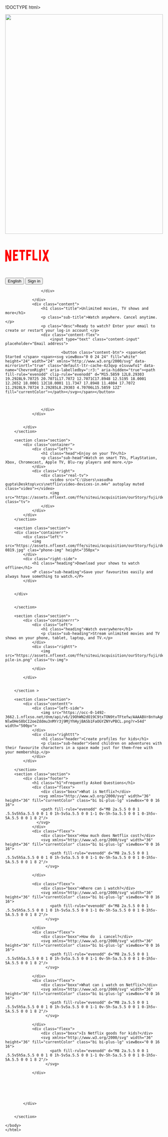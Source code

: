 !DOCTYPE html>
<html>
    <head>
        <title>Netflix</title>
        <link rel="stylesheet" href="netflix.css">
        <link rel="stylesheet" href="https://cdn.jsdelivr.net/npm/bootstrap-icons@1.11.3/font/bootstrap-icons.min.css">
    </head>
    <body>
        <section class="section" >
            <div class="back">
                <img src="C:\Users\vasudha gupta\Desktop\vcs\netflix\hero.img.jpeg" class="back-img"   width="100%" height="700px">
                <div class="tint"></div>
                <div class="nav">
                   <a href=""><svg xmlns="http://www.w3.org/2000/svg" viewBox="0 0 111 30"  fill="red" height="140" width="140"  data-uia="netflix-logo" class="svg-icon svg-icon-netflix-logo" aria-hidden="true" focusable="false"><g id="netflix-logo"><path d="M105.06233,14.2806261 L110.999156,30 C109.249227,29.7497422 107.500234,29.4366857 105.718437,29.1554972 L102.374168,20.4686475 L98.9371075,28.4375293 C97.2499766,28.1563408 95.5928391,28.061674 93.9057081,27.8432843 L99.9372012,14.0931671 L94.4680851,-5.68434189e-14 L99.5313525,-5.68434189e-14 L102.593495,7.87421502 L105.874965,-5.68434189e-14 L110.999156,-5.68434189e-14 L105.06233,14.2806261 Z M90.4686475,-5.68434189e-14 L85.8749649,-5.68434189e-14 L85.8749649,27.2499766 C87.3746368,27.3437061 88.9371075,27.4055675 90.4686475,27.5930265 L90.4686475,-5.68434189e-14 Z M81.9055207,26.93692 C77.7186241,26.6557316 73.5307901,26.4064111 69.250164,26.3117443 L69.250164,-5.68434189e-14 L73.9366389,-5.68434189e-14 L73.9366389,21.8745899 C76.6248008,21.9373887 79.3120255,22.1557784 81.9055207,22.2804387 L81.9055207,26.93692 Z M64.2496954,10.6561065 L64.2496954,15.3435186 L57.8442216,15.3435186 L57.8442216,25.9996251 L53.2186709,25.9996251 L53.2186709,-5.68434189e-14 L66.3436123,-5.68434189e-14 L66.3436123,4.68741213 L57.8442216,4.68741213 L57.8442216,10.6561065 L64.2496954,10.6561065 Z M45.3435186,4.68741213 L45.3435186,26.2498828 C43.7810479,26.2498828 42.1876465,26.2498828 40.6561065,26.3117443 L40.6561065,4.68741213 L35.8121661,4.68741213 L35.8121661,-5.68434189e-14 L50.2183897,-5.68434189e-14 L50.2183897,4.68741213 L45.3435186,4.68741213 Z M30.749836,15.5928391 C28.687787,15.5928391 26.2498828,15.5928391 24.4999531,15.6875059 L24.4999531,22.6562939 C27.2499766,22.4678976 30,22.2495079 32.7809542,22.1557784 L32.7809542,26.6557316 L19.812541,27.6876933 L19.812541,-5.68434189e-14 L32.7809542,-5.68434189e-14 L32.7809542,4.68741213 L24.4999531,4.68741213 L24.4999531,10.9991564 C26.3126816,10.9991564 29.0936358,10.9054269 30.749836,10.9054269 L30.749836,15.5928391 Z M4.78114163,12.9684132 L4.78114163,29.3429562 C3.09401069,29.5313525 1.59340144,29.7497422 0,30 L0,-5.68434189e-14 L4.4690224,-5.68434189e-14 L10.562377,17.0315868 L10.562377,-5.68434189e-14 L15.2497891,-5.68434189e-14 L15.2497891,28.061674 C13.5935889,28.3437998 11.906458,28.4375293 10.1246602,28.6868498 L4.78114163,12.9684132 Z" id="Fill-14"/></g></svg>  </a>
                    <div class="nav-flex">
                        <button class="en-btn">English</button>
                        <button class="login-btn">Sign in</button>
    
                    </div>
                   
                </div>
                <div class="content">
                    <h1 class="title">Unlimited movies, TV shows and more</h1>
                    <p class="sub-title">Watch anywhere. Cancel anytime.</p>
                    <p class="desc">Ready to watch? Enter your email to create or restart your log-in account </p>
                    <div class="content-flex">
                        <input type="text" class="content-input" placeholder="Email address">
                
                             <button class="content-btn"> <span>Get Started </span> <span><svg viewBox="0 0 24 24" fill="white" height="24" width="24" xmlns="http://www.w3.org/2000/svg" data-mirrorinrtl="true" class="default-ltr-cache-4z3qvp e1svuwfo1" data-name="ChevronRight" aria-labelledby=":r3:" aria-hidden="true"><path fill-rule="evenodd" clip-rule="evenodd" d="M15.5859 12L8.29303 19.2928L9.70725 20.7071L17.7072 12.7071C17.8948 12.5195 18.0001 12.2652 18.0001 12C18.0001 11.7347 17.8948 11.4804 17.7072 11.2928L9.70724 3.29285L8.29303 4.70706L15.5859 12Z" fill="currentColor"></path></svg></span></button>
                            
        
                       
                    </div>
                </div>
               
    
            </div>
        </section>

        <section class="section">
            <div class="container">
                <div class="left">
                    <h1 class="head">Enjoy on your TV</h1>
                    <p class="sub-head">Watch on smart TVs, PlayStation, Xbox, Chromecast, Apple TV, Blu-ray players and more.</p>
                </div>
                <div class="right">
                    <div class="real-tv">
                        <video src="C:\Users\vasudha gupta\Desktop\vcs\netflix\video-devices-in.m4v" autoplay muted class="video"></video>
                        <img src="https://assets.nflxext.com/ffe/siteui/acquisition/ourStory/fuji/desktop/tv.png" class="tv">
                    </div>
                </div>
            </div>
        </section>

        <section class="section">
        <div class="containerr">
            <div class="left">
                <img src="https://assets.nflxext.com/ffe/siteui/acquisition/ourStory/fuji/desktop/mobile-0819.jpg" clas="phone-img" height="350px">
            </div>
            <div class="right-side">
                <h1 class="heading">Download your shows to watch offline</h1>
                <P class="sub-heading">Save your favourites easily and always have something to watch.</P>
            </div>


        </div>
      
            
        </section>

        <section class="section">
            <div class="containerrr">
                <div class="left">
                    <h1 class="heading">Watch everywhere</h1>
                    <p class="sub-heading">Stream unlimited movies and TV shows on your phone, tablet, laptop, and TV.</p>
                </div>
                <div class="rightt">
                    <img src="https://assets.nflxext.com/ffe/siteui/acquisition/ourStory/fuji/desktop/device-pile-in.png" class="tv-img">
                
                </div>

            </div>
            
           
        </section >

        <section class="section">
            <div class="contentt">
                <div class="left-side">
                    <img src="https://occ-0-1492-3662.1.nflxso.net/dnm/api/v6/19OhWN2dO19C9txTON9tvTFtefw/AAAABVr8nYuAg0xDpXDv0VI9HUoH7r2aGp4TKRCsKNQrMwxzTtr-NlwOHeS8bCI2oeZddmu3nMYr3j9MjYhHyjBASb1FaOGYZNYvPBCL.png?r=54d" width="500px">
                </div>
                <div class="righttt">
                    <h1 class="header">Create profiles for kids</h1>
                    <p class="sub-header">Send children on adventures with their favourite characters in a space made just for them—free with your membership.</p>
                </div>
            </div>

        </section>
        <section class="section">
            <div class="footer">
                <h1 class="h1">Frequently Asked Questions</h1>
                <div class="flexx">
                    <div class="boxx">What is Netflix?</div>
                   <svg xmlns="http://www.w3.org/2000/svg" width="36" height="36" fill="currentColor" class="bi bi-plus-lg" viewBox="0 0 16 16">
                    <path fill-rule="evenodd" d="M8 2a.5.5 0 0 1 .5.5v5h5a.5.5 0 0 1 0 1h-5v5a.5.5 0 0 1-1 0v-5h-5a.5.5 0 0 1 0-1h5v-5A.5.5 0 0 1 8 2"/>
                  </svg>
                </div>
                <div class="flexx">
                    <div class="boxx">How much does Netflix cost?</div>
                    <svg xmlns="http://www.w3.org/2000/svg" width="36" height="36" fill="currentColor" class="bi bi-plus-lg" viewBox="0 0 16 16">
                        <path fill-rule="evenodd" d="M8 2a.5.5 0 0 1 .5.5v5h5a.5.5 0 0 1 0 1h-5v5a.5.5 0 0 1-1 0v-5h-5a.5.5 0 0 1 0-1h5v-5A.5.5 0 0 1 8 2"/>
                      </svg>
                    
                </div>
                
                <div class="flexx">
                    <div class="boxx">Where can i watch?</div>
                    <svg xmlns="http://www.w3.org/2000/svg" width="36" height="36" fill="currentColor" class="bi bi-plus-lg" viewBox="0 0 16 16">
                        <path fill-rule="evenodd" d="M8 2a.5.5 0 0 1 .5.5v5h5a.5.5 0 0 1 0 1h-5v5a.5.5 0 0 1-1 0v-5h-5a.5.5 0 0 1 0-1h5v-5A.5.5 0 0 1 8 2"/>
                      </svg>
                    
                </div>
                <div class="flexx">
                    <div class="boxx">How do  i cancel?</div>
                    <svg xmlns="http://www.w3.org/2000/svg" width="36" height="36" fill="currentColor" class="bi bi-plus-lg" viewBox="0 0 16 16">
                        <path fill-rule="evenodd" d="M8 2a.5.5 0 0 1 .5.5v5h5a.5.5 0 0 1 0 1h-5v5a.5.5 0 0 1-1 0v-5h-5a.5.5 0 0 1 0-1h5v-5A.5.5 0 0 1 8 2"/>
                      </svg>
                   
                </div>
                <div class="flexx">
                    <div class="boxx">What can i watch on Netflix?</div>
                    <svg xmlns="http://www.w3.org/2000/svg" width="36" height="36" fill="currentColor" class="bi bi-plus-lg" viewBox="0 0 16 16">
                        <path fill-rule="evenodd" d="M8 2a.5.5 0 0 1 .5.5v5h5a.5.5 0 0 1 0 1h-5v5a.5.5 0 0 1-1 0v-5h-5a.5.5 0 0 1 0-1h5v-5A.5.5 0 0 1 8 2"/>
                      </svg>
                    
                </div>
                <div class="flexx"> 
                    <div class="boxx">Is Netflix goods for kids?</div>
                    <svg xmlns="http://www.w3.org/2000/svg" width="36" height="36" fill="currentColor" class="bi bi-plus-lg" viewBox="0 0 16 16">
                        <path fill-rule="evenodd" d="M8 2a.5.5 0 0 1 .5.5v5h5a.5.5 0 0 1 0 1h-5v5a.5.5 0 0 1-1 0v-5h-5a.5.5 0 0 1 0-1h5v-5A.5.5 0 0 1 8 2"/>
                      </svg>
                    
                </div>
                
                
                
               
              

            </div>
          
            
        </section>

    </body>
    </html>
        
       
        
